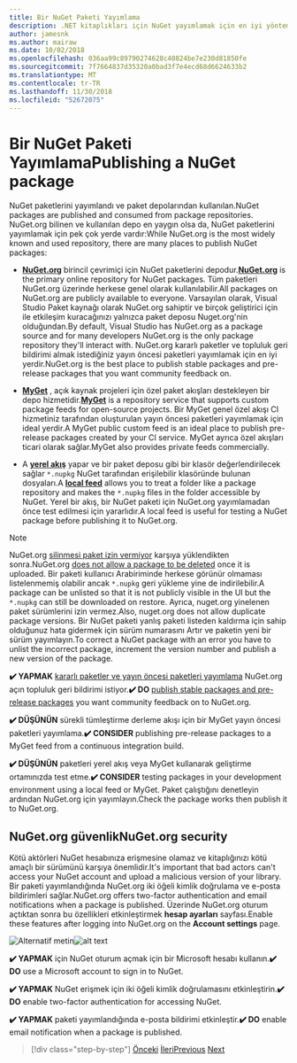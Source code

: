 ```yaml
---
title: Bir NuGet Paketi Yayımlama
description: .NET kitaplıkları için NuGet yayımlamak için en iyi yöntem önerileri.
author: jamesnk
ms.author: mairaw
ms.date: 10/02/2018
ms.openlocfilehash: 036aa99c89790274628c40824be7e230d81850fe
ms.sourcegitcommit: 7f7664837d35320a0bad3f7e4ecd68d6624633b2
ms.translationtype: MT
ms.contentlocale: tr-TR
ms.lasthandoff: 11/30/2018
ms.locfileid: "52672075"
---
```

# <a name="publishing-a-nuget-package"></a><span data-ttu-id="7cf3c-103">Bir NuGet Paketi Yayımlama</span><span class="sxs-lookup"><span data-stu-id="7cf3c-103">Publishing a NuGet package</span></span>

<span data-ttu-id="7cf3c-104">NuGet paketlerini yayımlandı ve paket depolarından kullanılan.</span><span class="sxs-lookup"><span data-stu-id="7cf3c-104">NuGet packages are published and consumed from package repositories.</span></span> <span data-ttu-id="7cf3c-105">NuGet.org bilinen ve kullanılan depo en yaygın olsa da, NuGet paketlerini yayımlamak için pek çok yerde vardır:</span><span class="sxs-lookup"><span data-stu-id="7cf3c-105">While NuGet.org is the most widely known and used repository, there are many places to publish NuGet packages:</span></span>

* <span data-ttu-id="7cf3c-106">**[NuGet.org](https://www.nuget.org/)**  birincil çevrimiçi için NuGet paketlerini depodur.</span><span class="sxs-lookup"><span data-stu-id="7cf3c-106">**[NuGet.org](https://www.nuget.org/)** is the primary online repository for NuGet packages.</span></span> <span data-ttu-id="7cf3c-107">Tüm paketleri NuGet.org üzerinde herkese genel olarak kullanılabilir.</span><span class="sxs-lookup"><span data-stu-id="7cf3c-107">All packages on NuGet.org are publicly available to everyone.</span></span> <span data-ttu-id="7cf3c-108">Varsayılan olarak, Visual Studio Paket kaynağı olarak NuGet.org sahiptir ve birçok geliştirici için ile etkileşim kuracağınızı yalnızca paket deposu Nuget.org'nin olduğundan.</span><span class="sxs-lookup"><span data-stu-id="7cf3c-108">By default, Visual Studio has NuGet.org as a package source and for many developers NuGet.org is the only package repository they'll interact with.</span></span> <span data-ttu-id="7cf3c-109">NuGet.org kararlı paketler ve topluluk geri bildirimi almak istediğiniz yayın öncesi paketleri yayımlamak için en iyi yerdir.</span><span class="sxs-lookup"><span data-stu-id="7cf3c-109">NuGet.org is the best place to publish stable packages and pre-release packages that you want community feedback on.</span></span>

* <span data-ttu-id="7cf3c-110">**[MyGet](https://myget.org/)**  , açık kaynak projeleri için özel paket akışları destekleyen bir depo hizmetidir.</span><span class="sxs-lookup"><span data-stu-id="7cf3c-110">**[MyGet](https://myget.org/)** is a repository service that supports custom package feeds for open-source projects.</span></span> <span data-ttu-id="7cf3c-111">Bir MyGet genel özel akışı CI hizmetiniz tarafından oluşturulan yayın öncesi paketleri yayımlamak için ideal yerdir.</span><span class="sxs-lookup"><span data-stu-id="7cf3c-111">A MyGet public custom feed is an ideal place to publish pre-release packages created by your CI service.</span></span> <span data-ttu-id="7cf3c-112">MyGet ayrıca özel akışları ticari olarak sağlar.</span><span class="sxs-lookup"><span data-stu-id="7cf3c-112">MyGet also provides private feeds commercially.</span></span>

* <span data-ttu-id="7cf3c-113">A **[yerel akış](/nuget/hosting-packages/local-feeds)** yapar ve bir paket deposu gibi bir klasör değerlendirilecek sağlar `*.nupkg` NuGet tarafından erişilebilir klasöründe bulunan dosyaları.</span><span class="sxs-lookup"><span data-stu-id="7cf3c-113">A **[local feed](/nuget/hosting-packages/local-feeds)** allows you to treat a folder like a package repository and makes the `*.nupkg` files in the folder accessible by NuGet.</span></span> <span data-ttu-id="7cf3c-114">Yerel bir akış, bir NuGet paketi için NuGet.org yayımlamadan önce test edilmesi için yararlıdır.</span><span class="sxs-lookup"><span data-stu-id="7cf3c-114">A local feed is useful for testing a NuGet package before publishing it to NuGet.org.</span></span>

> [!NOTE]
> <span data-ttu-id="7cf3c-115">NuGet.org [silinmesi paket izin vermiyor](/nuget/policies/deleting-packages) karşıya yüklendikten sonra.</span><span class="sxs-lookup"><span data-stu-id="7cf3c-115">NuGet.org [does not allow a package to be deleted](/nuget/policies/deleting-packages) once it is uploaded.</span></span> <span data-ttu-id="7cf3c-116">Bir paketi kullanıcı Arabiriminde herkese görünür olmaması listelenmemiş olabilir ancak `*.nupkg` geri yükleme yine de indirilebilir.</span><span class="sxs-lookup"><span data-stu-id="7cf3c-116">A package can be unlisted so that it is not publicly visible in the UI but the `*.nupkg` can still be downloaded on restore.</span></span> <span data-ttu-id="7cf3c-117">Ayrıca, nuget.org yinelenen paket sürümlerini izin vermez.</span><span class="sxs-lookup"><span data-stu-id="7cf3c-117">Also, nuget.org does not allow duplicate package versions.</span></span> <span data-ttu-id="7cf3c-118">Bir NuGet paketi yanlış paketi listeden kaldırma için sahip olduğunuz hata gidermek için sürüm numarasını Artır ve paketin yeni bir sürüm yayımlayın.</span><span class="sxs-lookup"><span data-stu-id="7cf3c-118">To correct a NuGet package with an error you have to unlist the incorrect package, increment the version number and publish a new version of the package.</span></span>

<span data-ttu-id="7cf3c-119">**✔️ YAPMAK** [kararlı paketler ve yayın öncesi paketleri yayımlama](/nuget/create-packages/publish-a-package) NuGet.org açın topluluk geri bildirimi istiyor.</span><span class="sxs-lookup"><span data-stu-id="7cf3c-119">**✔️ DO** [publish stable packages and pre-release packages](/nuget/create-packages/publish-a-package) you want community feedback on to NuGet.org.</span></span>

<span data-ttu-id="7cf3c-120">**✔️ DÜŞÜNÜN** sürekli tümleştirme derleme akışı için bir MyGet yayın öncesi paketleri yayımlama.</span><span class="sxs-lookup"><span data-stu-id="7cf3c-120">**✔️ CONSIDER** publishing pre-release packages to a MyGet feed from a continuous integration build.</span></span>

<span data-ttu-id="7cf3c-121">**✔️ DÜŞÜNÜN** paketleri yerel akış veya MyGet kullanarak geliştirme ortamınızda test etme.</span><span class="sxs-lookup"><span data-stu-id="7cf3c-121">**✔️ CONSIDER** testing packages in your development environment using a local feed or MyGet.</span></span> <span data-ttu-id="7cf3c-122">Paket çalıştığını denetleyin ardından NuGet.org için yayımlayın.</span><span class="sxs-lookup"><span data-stu-id="7cf3c-122">Check the package works then publish it to NuGet.org.</span></span>

## <a name="nugetorg-security"></a><span data-ttu-id="7cf3c-123">NuGet.org güvenlik</span><span class="sxs-lookup"><span data-stu-id="7cf3c-123">NuGet.org security</span></span>

<span data-ttu-id="7cf3c-124">Kötü aktörleri NuGet hesabınıza erişmesine olamaz ve kitaplığınızı kötü amaçlı bir sürümünü karşıya önemlidir.</span><span class="sxs-lookup"><span data-stu-id="7cf3c-124">It's important that bad actors can't access your NuGet account and upload a malicious version of your library.</span></span> <span data-ttu-id="7cf3c-125">Bir paketi yayımlandığında NuGet.org iki öğeli kimlik doğrulama ve e-posta bildirimleri sağlar.</span><span class="sxs-lookup"><span data-stu-id="7cf3c-125">NuGet.org offers two-factor authentication and email notifications when a package is published.</span></span> <span data-ttu-id="7cf3c-126">Üzerinde NuGet.org oturum açtıktan sonra bu özellikleri etkinleştirmek **hesap ayarları** sayfası.</span><span class="sxs-lookup"><span data-stu-id="7cf3c-126">Enable these features after logging into NuGet.org on the **Account settings** page.</span></span>

<span data-ttu-id="7cf3c-127">![Alternatif metin](./media/publish-nuget-package/nuget-2fa.png "NuGet hesap güvenliği")</span><span class="sxs-lookup"><span data-stu-id="7cf3c-127">![alt text](./media/publish-nuget-package/nuget-2fa.png "NuGet Account Security")</span></span>

<span data-ttu-id="7cf3c-128">**✔️ YAPMAK** için NuGet oturum açmak için bir Microsoft hesabı kullanın.</span><span class="sxs-lookup"><span data-stu-id="7cf3c-128">**✔️ DO** use a Microsoft account to sign in to NuGet.</span></span>

<span data-ttu-id="7cf3c-129">**✔️ YAPMAK** NuGet erişmek için iki öğeli kimlik doğrulamasını etkinleştirin.</span><span class="sxs-lookup"><span data-stu-id="7cf3c-129">**✔️ DO** enable two-factor authentication for accessing NuGet.</span></span>

<span data-ttu-id="7cf3c-130">**✔️ YAPMAK** paketi yayımlandığında e-posta bildirimi etkinleştir.</span><span class="sxs-lookup"><span data-stu-id="7cf3c-130">**✔️ DO** enable email notification when a package is published.</span></span>

>[!div class="step-by-step"]
><span data-ttu-id="7cf3c-131">[Önceki](sourcelink.md)
>[İleri](versioning.md)</span><span class="sxs-lookup"><span data-stu-id="7cf3c-131">[Previous](sourcelink.md)
[Next](versioning.md)</span></span>